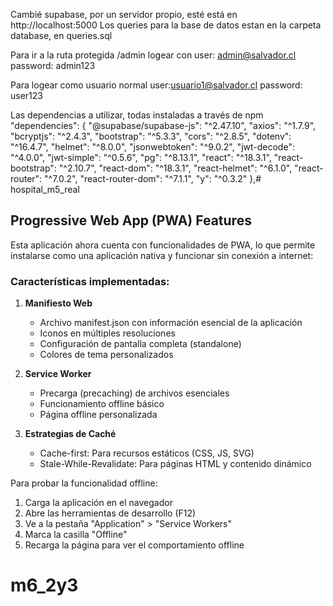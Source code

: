 Cambié supabase, por un servidor propio, esté está en http://localhost:5000
Los queries para la base de datos estan en la carpeta database, en queries.sql

Para ir a la ruta protegida /admin 
logear con
user: admin@salvador.cl
password: admin123

Para logear como usuario normal
user:usuario1@salvador.cl
password: user123


Las dependencias a utilizar, todas instaladas a través de npm
 "dependencies": {
    "@supabase/supabase-js": "^2.47.10",
    "axios": "^1.7.9",
    "bcryptjs": "^2.4.3",
    "bootstrap": "^5.3.3",
    "cors": "^2.8.5",
    "dotenv": "^16.4.7",
    "helmet": "^8.0.0",
    "jsonwebtoken": "^9.0.2",
    "jwt-decode": "^4.0.0",
    "jwt-simple": "^0.5.6",
    "pg": "^8.13.1",
    "react": "^18.3.1",
    "react-bootstrap": "^2.10.7",
    "react-dom": "^18.3.1",
    "react-helmet": "^6.1.0",
    "react-router": "^7.0.2",
    "react-router-dom": "^7.1.1",
    "y": "^0.3.2"
  },# hospital_m5_real

## Progressive Web App (PWA) Features

Esta aplicación ahora cuenta con funcionalidades de PWA, lo que permite instalarse como una aplicación nativa y funcionar sin conexión a internet:

### Características implementadas:

1. **Manifiesto Web**
   - Archivo manifest.json con información esencial de la aplicación
   - Iconos en múltiples resoluciones
   - Configuración de pantalla completa (standalone)
   - Colores de tema personalizados

2. **Service Worker**
   - Precarga (precaching) de archivos esenciales
   - Funcionamiento offline básico
   - Página offline personalizada

3. **Estrategias de Caché**
   - Cache-first: Para recursos estáticos (CSS, JS, SVG)
   - Stale-While-Revalidate: Para páginas HTML y contenido dinámico

Para probar la funcionalidad offline:
1. Carga la aplicación en el navegador
2. Abre las herramientas de desarrollo (F12)
3. Ve a la pestaña "Application" > "Service Workers"
4. Marca la casilla "Offline"
5. Recarga la página para ver el comportamiento offline
# m6_2y3
